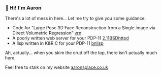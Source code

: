 ### 👋 Hi! I'm Aaron

There's a lot of mess in here... Let me try to give you some guidance.

- Code for "Large Pose 3D Face Reconstruction from a Single Image via Direct Volumetric Regression" [vrn](https://github/AaronJackson/vrn)
- A poorly written web server for your PDP-11 [2.11BSDhttpd](https://github/AaronJackson/2.11BSDhttpd)
- A lisp written in K&R C for your PDP-11 [bnlisp](https://github/AaronJackson/bnlisp)

Ah, actually... when you skim the crud off the top, there isn't actually much here.

Feel free to stalk on my website [aaronsplace.co.uk](http://aaronsplace.co.uk)

